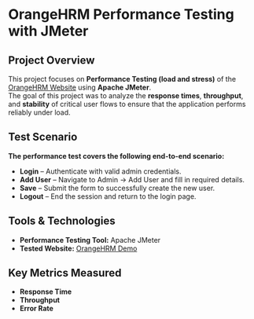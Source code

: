 # OrangeHRM Performance Testing with JMeter

## Project Overview

This project focuses on **Performance Testing (load and stress)** of the [OrangeHRM Website](https://opensource-demo.orangehrmlive.com/web/index.php/auth/login) using **Apache JMeter**.  
The goal of this project was to analyze the **response times**, **throughput**, and **stability** of critical user flows to ensure that the application performs reliably under load.

## Test Scenario

**The performance test covers the following end-to-end scenario:**

* **Login** – Authenticate with valid admin credentials.  
* **Add User** – Navigate to Admin → Add User and fill in required details.  
* **Save** – Submit the form to successfully create the new user.  
* **Logout** – End the session and return to the login page.  

## Tools & Technologies

* **Performance Testing Tool:** Apache JMeter
* **Tested Website:** [OrangeHRM Demo](https://opensource-demo.orangehrmlive.com/web/index.php/auth/login)  

## Key Metrics Measured

* **Response Time**  
* **Throughput**  
* **Error Rate**

